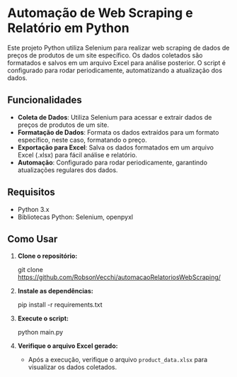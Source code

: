 # Automação de Web Scraping e Relatório em Python

Este projeto Python utiliza Selenium para realizar web scraping de dados de preços de produtos de um site específico. Os dados coletados são formatados e salvos em um arquivo Excel para análise posterior. O script é configurado para rodar periodicamente, automatizando a atualização dos dados.

## Funcionalidades

- **Coleta de Dados**: Utiliza Selenium para acessar e extrair dados de preços de produtos de um site.
- **Formatação de Dados**: Formata os dados extraídos para um formato específico, neste caso, formatando o preço.
- **Exportação para Excel**: Salva os dados formatados em um arquivo Excel (.xlsx) para fácil análise e relatório.
- **Automação**: Configurado para rodar periodicamente, garantindo atualizações regulares dos dados.

## Requisitos

- Python 3.x
- Bibliotecas Python: Selenium, openpyxl

## Como Usar

1. **Clone o repositório:**

   
   git clone https://github.com/RobsonVecchi/automacaoRelatoriosWebScraping/


2. **Instale as dependências:**


   pip install -r requirements.txt
   

3. **Execute o script:**

   
   python main.py
   

4. **Verifique o arquivo Excel gerado:**

   - Após a execução, verifique o arquivo `product_data.xlsx` para visualizar os dados coletados.

